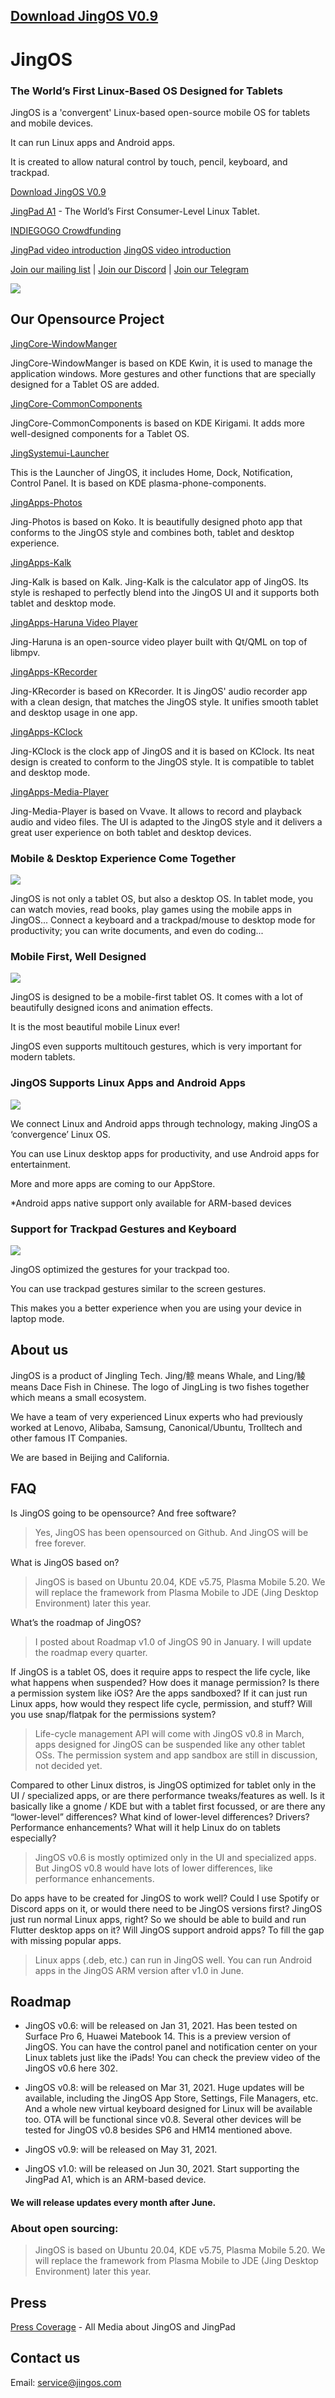 ## [Download JingOS V0.9](https://jingos.feishu.cn/docs/doccnFhsqYIUT2ozejeOlfvMfsf)

# JingOS
### The World’s First Linux-Based OS Designed for Tablets

JingOS is a 'convergent' Linux-based open-source mobile OS for tablets and mobile devices.

It can run Linux apps and Android apps.

It is created to allow natural control by touch, pencil, keyboard, and trackpad.

[Download JingOS V0.9](https://jingos.feishu.cn/docs/doccnFhsqYIUT2ozejeOlfvMfsf)

[JingPad A1](https://en.jingos.com/jingpad-a1/) - The World’s First Consumer-Level Linux Tablet.

[INDIEGOGO Crowdfunding](https://www.indiegogo.com/projects/jingpad-world-s-first-linux-based-tablet/coming_soon/x/26085983)

[JingPad video introduction](https://www.youtube.com/watch?v=rZugAfhWkPA)
[JingOS video introduction](https://www.youtube.com/watch?v=3E0ADUIiFzA)

[Join our mailing list](http://hk.mikecrm.com/pg5E05S) | 
[Join our Discord](https://discord.gg/xEwDGW7RnJ) |
[Join our Telegram](https://t.me/JingOS_Linux) 

![](https://en-cdn.jingos.com/wp-content/uploads/brizy/143/assets/images/iW=667&iH=438&oX=0&oY=2&cW=667&cH=435/Lark20201228-151833.png)

## Our Opensource Project

[JingCore-WindowManger](https://github.com/JingOS-team/jing-kwin)

JingCore-WindowManger is based on KDE Kwin, it is used to manage the application
windows. More gestures and other functions that are specially
designed for a Tablet OS are added.

[JingCore-CommonComponents](https://github.com/JingOS-team/jing-kirigami)

JingCore-CommonComponents is based on KDE Kirigami. It adds more well-designed components for a Tablet OS.
  
[JingSystemui-Launcher](https://github.com/JingOS-team/jing-plasma-phone-components)

This is the Launcher of JingOS, it includes Home, Dock, Notification, Control
Panel. It is based on KDE plasma-phone-components.

[JingApps-Photos](https://www.youtube.com/watch?v=3E0ADUIiFzA)

Jing-Photos is based on Koko. It is beautifully designed photo app that conforms to the
JingOS style and combines both, tablet and desktop experience.
  
[JingApps-Kalk](https://github.com/JingOS-team/jing-kalk)

Jing-Kalk is based on Kalk. Jing-Kalk is the calculator app of JingOS. Its style is reshaped to perfectly
blend into the JingOS UI and it supports both tablet and desktop mode.
  
[JingApps-Haruna Video Player](https://github.com/JingOS-team/jing-haruna)

Jing-Haruna is an open-source video player built with Qt/QML on top of libmpv.

[JingApps-KRecorder](https://github.com/JingOS-team/jing-krecorder)

Jing-KRecorder is based on KRecorder. It is JingOS' audio recorder app with a clean design, that
matches the JingOS style. It unifies smooth tablet and desktop usage in one app.

[JingApps-KClock](https://github.com/JingOS-team/jing-kclock)

Jing-KClock is the clock app of JingOS and it is based on KClock. Its neat design is created to conform to
the JingOS style. It is compatible to tablet and desktop mode.

[JingApps-Media-Player](https://github.com/JingOS-team/jing-media-player)

Jing-Media-Player is based on Vvave. It allows to record and playback audio and
video files. The UI is adapted to the JingOS style and it delivers a great user experience
on both tablet and desktop devices.

### Mobile & Desktop Experience Come Together

![](https://en-cdn.jingos.com/wp-content/uploads/brizy/3730/assets/images/iW=2006&iH=1254&oX=0&oY=0&cW=2006&cH=1254/os-2@2x.jpg)

JingOS is not only a tablet OS, but also a desktop OS. In tablet mode, you can
watch movies, read books, play games using the mobile apps in JingOS... Connect
a keyboard and a trackpad/mouse to desktop mode for productivity; you can write
documents, and even do coding...

### Mobile First, Well Designed

![](https://en-cdn.jingos.com/wp-content/uploads/brizy/3730/assets/images/iW=2212&iH=1552&oX=0&oY=0&cW=2212&cH=1552/os-4@2x.jpg)

JingOS is designed to be a mobile-first tablet OS. It comes with a lot of
beautifully designed icons and animation effects.

It is the most beautiful mobile Linux ever!

JingOS even supports multitouch gestures, which is very important for modern
tablets.

### JingOS Supports Linux Apps and Android Apps

![](https://en-cdn.jingos.com/wp-content/uploads/brizy/3730/assets/images/iW=2280&iH=820&oX=0&oY=0&cW=2280&cH=820/a1-10@2x.jpg)

We connect Linux and Android apps through technology, making JingOS a
‘convergence’ Linux OS.

You can use Linux desktop apps for productivity, and use Android apps for
entertainment.

More and more apps are coming to our AppStore.

*Android apps native support only available for ARM-based devices

### Support for Trackpad Gestures and Keyboard

![](https://en-cdn.jingos.com/wp-content/uploads/2021/01/05-2.gif)

JingOS optimized the gestures for your trackpad too.

You can use trackpad gestures similar to the screen gestures.

This makes you a better experience when you are using your device in laptop mode.

## About us

JingOS is a product of Jingling Tech. Jing/鲸 means Whale, and Ling/鲮 means
Dace Fish in Chinese. The logo of JingLing is two fishes together which means a
small ecosystem.

We have a team of very experienced Linux experts who had previously worked at
Lenovo, Alibaba, Samsung, Canonical/Ubuntu, Trolltech and other famous IT
Companies.

We are based in Beijing and California.

## FAQ

Is JingOS going to be opensource? And free software?

> Yes, JingOS has been opensourced on Github. And JingOS will be free forever.

What is JingOS based on?

> JingOS is based on Ubuntu 20.04, KDE v5.75, Plasma Mobile 5.20. We will
  replace the framework from Plasma Mobile to JDE (Jing Desktop Environment)
  later this year.

What’s the roadmap of JingOS?

> I posted about Roadmap v1.0 of JingOS 90 in January. I will update the roadmap
  every quarter.

If JingOS is a tablet OS, does it require apps to respect the life cycle, like
what happens when suspended? How does it manage permission? Is there a
permission system like iOS? Are the apps sandboxed? If it can just run Linux
apps, how would they respect life cycle, permission, and stuff? Will you use
snap/flatpak for the permissions system?

> Life-cycle management API will come with JingOS v0.8 in March, apps designed
  for JingOS can be suspended like any other tablet OSs. The permission system
  and app sandbox are still in discussion, not decided yet.

Compared to other Linux distros, is JingOS optimized for tablet only in the UI /
specialized apps, or are there performance tweaks/features as well. Is it
basically like a gnome / KDE but with a tablet first focussed, or are there any
“lower-level” differences? What kind of lower-level differences? Drivers?
Performance enhancements? What will it help Linux do on tablets especially?

> JingOS v0.6 is mostly optimized only in the UI and specialized apps. But
  JingOS v0.8 would have lots of lower differences, like performance
  enhancements.

Do apps have to be created for JingOS to work well? Could I use Spotify or
Discord apps on it, or would there need to be JingOS versions first? JingOS just
run normal Linux apps, right? So we should be able to build and run Flutter
desktop apps on it? Will JingOS support android apps? To fill the gap with
missing popular apps.

> Linux apps (.deb, etc.) can run in JingOS well. You can run Android apps in
  the JingOS ARM version after v1.0 in June.

## Roadmap

* JingOS v0.6: will be released on Jan 31, 2021. Has been tested on Surface Pro
  6, Huawei Matebook 14. This is a preview version of JingOS. You can have the
  control panel and notification center on your Linux tablets just like the
  iPads! You can check the preview video of the JingOS v0.6 here 302.

* JingOS v0.8: will be released on Mar 31, 2021. Huge updates will be available,
  including the JingOS App Store, Settings, File Managers, etc. And a whole new
  virtual keyboard designed for Linux will be available too. OTA will be
  functional since v0.8. Several other devices will be tested for JingOS v0.8
  besides SP6 and HM14 mentioned above.
  
* JingOS v0.9: will be released on May 31, 2021.

* JingOS v1.0: will be released on Jun 30, 2021. Start supporting the JingPad A1, which is an ARM-based device.

#### We will release updates every month after June.

### About open sourcing:

> JingOS is based on Ubuntu 20.04, KDE v5.75, Plasma Mobile 5.20. We will
  replace the framework from Plasma Mobile to JDE (Jing Desktop Environment)
  later this year.

## Press

[Press Coverage](https://jingos.feishu.cn/sheets/shtcnTr6q3mmLsQyTSg99KRVMGc) -
All Media about JingOS and JingPad

## Contact us

Email: service@jingos.com
